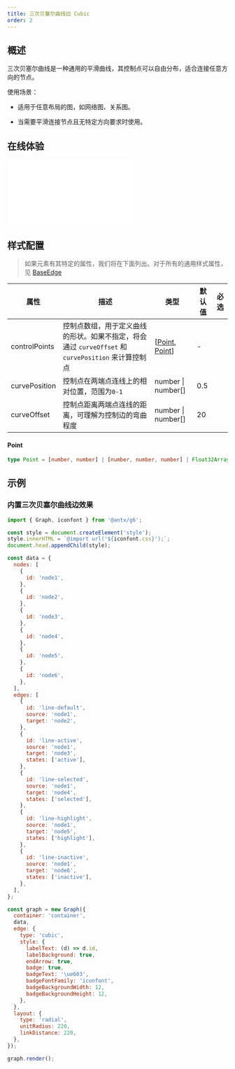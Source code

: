 ```yaml
---
title: 三次贝塞尔曲线边 Cubic
order: 2
---
```


## 概述

三次贝塞尔曲线是一种通用的平滑曲线，其控制点可以自由分布，适合连接任意方向的节点。

使用场景：

- 适用于任意布局的图，如网络图、关系图。

- 当需要平滑连接节点且无特定方向要求时使用。

## 在线体验

<embed src="@/common/api/elements/edges/cubic.md"></embed>

## 样式配置

> 如果元素有其特定的属性，我们将在下面列出。对于所有的通用样式属性，见 [BaseEdge](/manual/element/edge/base-edge)

| 属性          | 描述                                                                                               | 类型                               | 默认值 | 必选 |
| ------------- | -------------------------------------------------------------------------------------------------- | ---------------------------------- | ------ | ---- |
| controlPoints | 控制点数组，用于定义曲线的形状。如果不指定，将会通过 `curveOffset` 和 `curvePosition` 来计算控制点 | [[Point](#point), [Point](#point)] | -      |      |
| curvePosition | 控制点在两端点连线上的相对位置，范围为`0-1`                                                        | number &#124; number[]             | 0.5    |      |
| curveOffset   | 控制点距离两端点连线的距离，可理解为控制边的弯曲程度                                               | number &#124; number[]             | 20     |      |

#### Point

```typescript
type Point = [number, number] | [number, number, number] | Float32Array;
```

## 示例

### 内置三次贝塞尔曲线边效果

```js | ob { inject: true }
import { Graph, iconfont } from '@antv/g6';

const style = document.createElement('style');
style.innerHTML = `@import url('${iconfont.css}');`;
document.head.appendChild(style);

const data = {
  nodes: [
    {
      id: 'node1',
    },
    {
      id: 'node2',
    },
    {
      id: 'node3',
    },
    {
      id: 'node4',
    },
    {
      id: 'node5',
    },
    {
      id: 'node6',
    },
  ],
  edges: [
    {
      id: 'line-default',
      source: 'node1',
      target: 'node2',
    },
    {
      id: 'line-active',
      source: 'node1',
      target: 'node3',
      states: ['active'],
    },
    {
      id: 'line-selected',
      source: 'node1',
      target: 'node4',
      states: ['selected'],
    },
    {
      id: 'line-highlight',
      source: 'node1',
      target: 'node5',
      states: ['highlight'],
    },
    {
      id: 'line-inactive',
      source: 'node1',
      target: 'node6',
      states: ['inactive'],
    },
  ],
};

const graph = new Graph({
  container: 'container',
  data,
  edge: {
    type: 'cubic',
    style: {
      labelText: (d) => d.id,
      labelBackground: true,
      endArrow: true,
      badge: true,
      badgeText: '\ue603',
      badgeFontFamily: 'iconfont',
      badgeBackgroundWidth: 12,
      badgeBackgroundHeight: 12,
    },
  },
  layout: {
    type: 'radial',
    unitRadius: 220,
    linkDistance: 220,
  },
});

graph.render();
```
